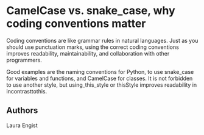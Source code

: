 # CamelCase vs. snake_case, why coding conventions matter

Coding conventions are like grammar rules in natural languages. Just as you should use punctuation marks, using the correct coding conventions improves readability, maintainability, and collaboration with other programmers. 

Good examples are the naming conventions for Python, to use snake_case for variables and functions, and CamelCase for classes. It is not forbidden to use another style, but using_this_style or thisStyle improves readability in incontrasttothis. 

## Authors
Laura Engist